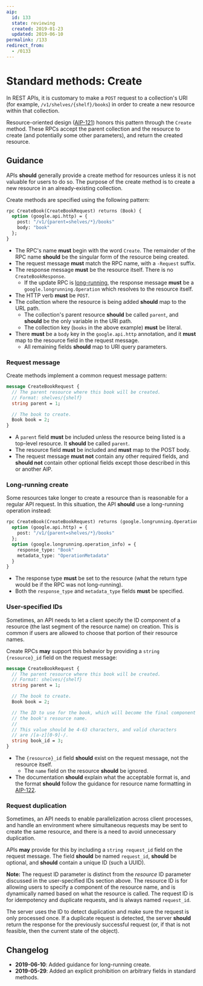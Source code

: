 ```yaml
---
aip:
  id: 133
  state: reviewing
  created: 2019-01-23
  updated: 2019-06-10
permalink: /133
redirect_from:
  - /0133
---
```


# Standard methods: Create

In REST APIs, it is customary to make a `POST` request to a collection's URI
(for example, `/v1/shelves/{shelf}/books`) in order to create a new resource
within that collection.

Resource-oriented design ([AIP-121][]) honors this pattern through the `Create`
method. These RPCs accept the parent collection and the resource to create (and
potentially some other parameters), and return the created resource.

## Guidance

APIs **should** generally provide a create method for resources unless it is
not valuable for users to do so. The purpose of the create method is to create
a new resource in an already-existing collection.

Create methods are specified using the following pattern:

```proto
rpc CreateBook(CreateBookRequest) returns (Book) {
  option (google.api.http) = {
    post: "/v1/{parent=shelves/*}/books"
    body: "book"
  };
}
```

- The RPC's name **must** begin with the word `Create`. The remainder of the
  RPC name **should** be the singular form of the resource being created.
- The request message **must** match the RPC name, with a `-Request` suffix.
- The response message **must** be the resource itself. There is no
  `CreateBookResponse`.
  - If the update RPC is [long-running](#long-running-create), the response
    message **must** be a `google.longrunning.Operation` which resolves to the
    resource itself.
- The HTTP verb **must** be `POST`.
- The collection where the resource is being added **should** map to the URL
  path.
  - The collection's parent resource **should** be called `parent`, and
    **should** be the only variable in the URI path.
  - The collection key (`books` in the above example) **must** be literal.
- There **must** be a `body` key in the `google.api.http` annotation, and it
  **must** map to the resource field in the request message.
  - All remaining fields **should** map to URI query parameters.

### Request message

Create methods implement a common request message pattern:

```proto
message CreateBookRequest {
  // The parent resource where this book will be created.
  // Format: shelves/{shelf}
  string parent = 1;

  // The book to create.
  Book book = 2;
}
```

- A `parent` field **must** be included unless the resource being listed is a
  top-level resource. It **should** be called `parent`.
- The resource field **must** be included and **must** map to the POST body.
- The request message **must not** contain any other required fields, and
  **should not** contain other optional fields except those described in this
  or another AIP.

### Long-running create

Some resources take longer to create a resource than is reasonable for a
regular API request. In this situation, the API **should** use a long-running
operation instead:

```proto
rpc CreateBook(CreateBookRequest) returns (google.longrunning.Operation) {
  option (google.api.http) = {
    post: "/v1/{parent=shelves/*}/books"
  };
  option (google.longrunning.operation_info) = {
    response_type: "Book"
    metadata_type: "OperationMetadata"
  }
}
```

- The response type **must** be set to the resource (what the return type would
  be if the RPC was not long-running).
- Both the `response_type` and `metadata_type` fields **must** be specified.

### User-specified IDs

Sometimes, an API needs to let a client specify the ID component of a resource
(the last segment of the resource name) on creation. This is common if users
are allowed to choose that portion of their resource names.

Create RPCs **may** support this behavior by providing a `string {resource}_id`
field on the request message:

```proto
message CreateBookRequest {
  // The parent resource where this book will be created.
  // Format: shelves/{shelf}
  string parent = 1;

  // The book to create.
  Book book = 2;

  // The ID to use for the book, which will become the final component of
  // the book's resource name.
  //
  // This value should be 4-63 characters, and valid characters
  // are /[a-z][0-9]-/.
  string book_id = 3;
}
```

- The `{resource}_id` field **should** exist on the request message, not the
  resource itself.
  - The `name` field on the resource **should** be ignored.
- The documentation **should** explain what the acceptable format is, and the
  format **should** follow the guidance for resource name formatting in
  [AIP-122][].

### Request duplication

Sometimes, an API needs to enable parallelization across client processes, and
handle an environment where simultaneous requests may be sent to create the
same resource, and there is a need to avoid unnecessary duplication.

APIs **may** provide for this by including a `string request_id` field on the
request message. The field **should** be named `request_id`, **should** be
optional, and **should** contain a unique ID (such a UUID).

**Note:** The request ID parameter is distinct from the _resource_ ID parameter
discussed in the user-specified IDs section above. The resource ID is for
allowing users to specify a component of the resource name, and is dynamically
named based on what the resource is called. The request ID is for idempotency
and duplicate requests, and is always named `request_id`.

The server uses the ID to detect duplication and make sure the request is only
processed once. If a duplicate request is detected, the server **should**
return the response for the previously successful request (or, if that is not
feasible, then the current state of the object).

[aip-121]: ./0121.md
[aip-122]: ./0122.md

## Changelog

- **2019-06-10**: Added guidance for long-running create.
- **2019-05-29**: Added an explicit prohibition on arbitrary fields in standard
  methods.
